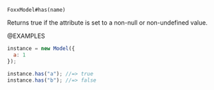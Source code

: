 


`FoxxModel#has(name)`

Returns true if the attribute is set to a non-null or non-undefined value.

@EXAMPLES

```js
instance = new Model({
  a: 1
});

instance.has("a"); //=> true
instance.has("b"); //=> false
```

